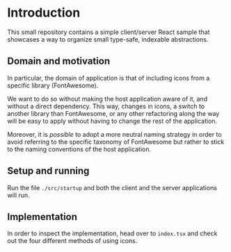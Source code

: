 # Introduction
This small repository contains a simple client/server React sample that showcases a way to organize small type-safe, indexable abstractions.

## Domain and motivation
In particular, the domain of application is that of including icons from a specific library (FontAwesome).

We want to do so without making the host application aware of it, and without a direct dependency. This way, changes in icons, a switch to another library than FontAwesome, or any other refactoring along the way will be easy to apply without having to change the rest of the application.

Moreover, it is _possible_ to adopt a more neutral naming strategy in order to avoid referring to the specific taxonomy of FontAwesome but rather to stick to the naming conventions of the host application.

## Setup and running
Run the file `./src/startup` and both the client and the server applications will run.

## Implementation
In order to inspect the implementation, head over to `index.tsx` and check out the four different methods of using icons.
